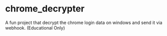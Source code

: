 # chrome_decrypter
A fun project that decrypt the chrome login data on windows and send it via webhook. (Educational Only)
